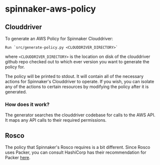 # spinnaker-aws-policy


## Clouddriver

To generate an AWS Policy for Spinnaker Clouddriver:

    Run `src/generate-policy.py <CLOUDDRIVER_DIRECTORY>`

where `<CLOUDDRIVER_DIRECTORY>` is the location on disk of the clouddriver github repo checked out to which ever version you want to generate the policy for.

The policy will be printed to stdout. It will contain all of the necessary actions for Spinnaker's Clouddriver to operate. If you wish, you can isolate any of the actions to certain resources by modifying the policy after it is generated.


### How does it work?

The generator searches the clouddriver codebase for calls to the AWS API. It maps any API calls to their required permissions.

## Rosco

The policy that Spinnaker's Rosco requires is a bit different. Since Rosco uses Packer, you can consult HashiCorp has their recommendation for Packer [here](https://www.packer.io/docs/builders/amazon.html).
